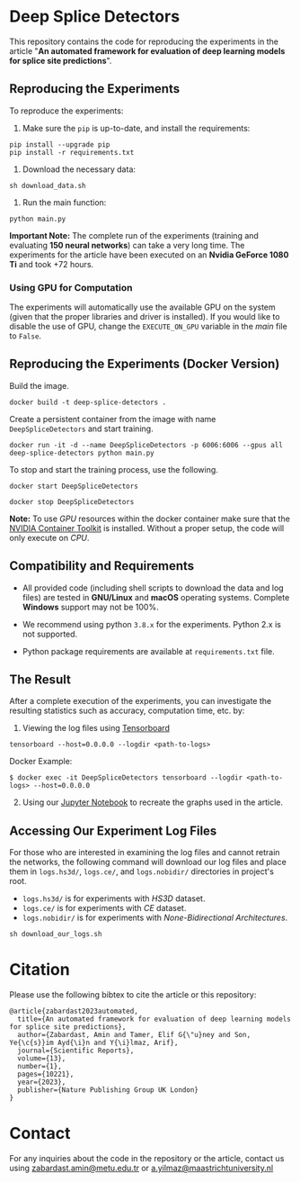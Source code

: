 # Deep Splice Detectors

This repository contains the code for reproducing the experiments in the article "**An automated framework for evaluation of deep learning models for splice site predictions**".

## Reproducing the Experiments

To reproduce the experiments:

1. Make sure the `pip` is up-to-date, and install the requirements:
```shell
pip install --upgrade pip
pip install -r requirements.txt
```

1. Download the necessary data:
```shell
sh download_data.sh
```

1. Run the main function:
```shell
python main.py
```

**Important Note:** The complete run of the experiments (training and evaluating **150 neural networks**) can take a very long time. The experiments for the article have been executed on an **Nvidia GeForce 1080 Ti** and took +72 hours.

### Using GPU for Computation

The experiments will automatically use the available GPU on the system (given that the proper libraries and driver is installed). If you would like to disable the use of GPU, change the `EXECUTE_ON_GPU` variable in the *main* file to `False`.

## Reproducing the Experiments (Docker Version)

Build the image.

```shell
docker build -t deep-splice-detectors .
```

Create a persistent container from the image with name `DeepSpliceDetectors` and start training.

```shell
docker run -it -d --name DeepSpliceDetectors -p 6006:6006 --gpus all deep-splice-detectors python main.py
```

To stop and start the training process, use the following.

```shell
docker start DeepSpliceDetectors
```

```shell
docker stop DeepSpliceDetectors
```

**Note:** To use *GPU* resources within the docker container make sure that the [NVIDIA Container Toolkit](https://github.com/NVIDIA/nvidia-docker) is installed. Without a proper setup, the code will only execute on *CPU*.

## Compatibility and Requirements

- All provided code (including shell scripts to download the data and log files) are tested in **GNU/Linux** and **macOS** operating systems. Complete **Windows** support may not be 100%.

- We recommend using python `3.8.x` for the experiments. Python 2.x is not supported.

- Python package requirements are available at `requirements.txt` file.

## The Result

After a complete execution of the experiments, you can investigate the resulting statistics such as accuracy, computation time, etc. by:

1. Viewing the log files using [Tensorboard](https://www.tensorflow.org/tensorboard)
```shell
tensorboard --host=0.0.0.0 --logdir <path-to-logs>
```

Docker Example:

```shell
$ docker exec -it DeepSpliceDetectors tensorboard --logdir <path-to-logs> --host=0.0.0.0
```

2. Using our [Jupyter Notebook](https://jupyter.org/) to recreate the graphs used in the article.

## Accessing Our Experiment Log Files

For those who are interested in examining the log files and cannot retrain the networks, the following command will download our log files and place them in `logs.hs3d/`, `logs.ce/`, and `logs.nobidir/` directories in project's root.
- `logs.hs3d/` is for experiments with _HS3D_ dataset.
- `logs.ce/` is for experiments with _CE_ dataset.
- `logs.nobidir/` is for experiments with _None-Bidirectional Architectures_.

```shell
sh download_our_logs.sh
```

# Citation

Please use the following bibtex to cite the article or this repository:
```text
@article{zabardast2023automated,
  title={An automated framework for evaluation of deep learning models for splice site predictions},
  author={Zabardast, Amin and Tamer, Elif G{\"u}ney and Son, Ye{\c{s}}im Ayd{\i}n and Y{\i}lmaz, Arif},
  journal={Scientific Reports},
  volume={13},
  number={1},
  pages={10221},
  year={2023},
  publisher={Nature Publishing Group UK London}
}
```

# Contact

For any inquiries about the code in the repository or the article, contact us using [zabardast.amin@metu.edu.tr](mailto:zabardast.amin@metu.edu.tr) or [a.yilmaz@maastrichtuniversity.nl](mailto:a.yilmaz@maastrichtuniversity.nl)